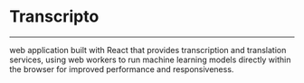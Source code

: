 # Transcripto 
 ---
 web application built with React that provides transcription and translation services, using web workers to run machine learning models directly within the browser for improved performance and responsiveness.